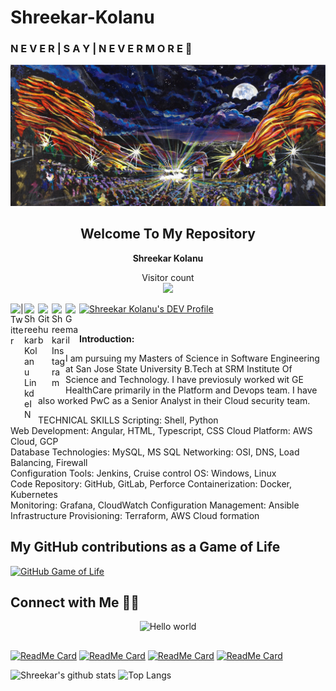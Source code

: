 # Shreekar-Kolanu
### N E V E R | S A Y | N E V E R M O R E 👋  

<!--


Here are some ideas to get you started:

- 🔭 I’m currently working on ...
- 🌱 I’m currently learning ...

- 🤔 I’m looking for help with ...
- 💬 Ask me about ...
- 📫 How to reach me: ...
-  Pronouns: ...
- ⚡ Fun fact: ...
https://github.com/Skillz619/Shreekar-Portfolio/blob/master/public/img/SAVE_20200729_210248.jpg
-->
<p align="center">

 
 <img src="https://github.com/Skillz619/Skillz619/blob/master/RedRocks-Shreek.jpeg" alt="Hello world">

 
 <h2 align="center">Welcome To My Repository</h2>
 <p align="center"><b>Shreekar Kolanu</b> </p>
</p>





<p align="center"> 
  Visitor count<br>
  <img src="https://profile-counter.glitch.me/Skillz619/count.svg" />
</p>



<a href="https://twitter.com/ShreekarKolanu">
<img align="left" alt=" | Twitter" width="22px" src="https://img.icons8.com/color/48/000000/twitter-squared.png"/>
</a>
<a href="https://www.linkedin.com/in/shreekar-kolanu/">
<img align="left" alt="Shreekar Kolanu  LinkdeIN" width="22px" src="https://img.icons8.com/color/48/000000/linkedin.png"/>
</a>
<a href="https://github.com/Skillz619">
<img align="left" alt="Github " width="22px" src="https://img.icons8.com/nolan/64/github.png"/>
</a>
<a href="https://www.instagram.com/inv0ker_619/">
<img align="left" alt="Shreekar Instagram" width="22px" src="https://img.icons8.com/fluency/48/000000/instagram-new.png"/>
</a>
<a href="mailto:shreekarkolanu@gmail.com?Subject=Hello%20world!">
<img align="left" alt="Gmail" width="22px" src="https://img.icons8.com/color/48/000000/gmail-new.png"/>
</a>
 <a href="https://dev.to/skillz619">
  <img src="https://d2fltix0v2e0sb.cloudfront.net/dev-badge.svg" alt="Shreekar Kolanu's DEV Profile" width="22px">
</a>


<br >
<br />

**Introduction:**

I am pursuing my Masters of Science in Software Engineering at San Jose State University B.Tech at SRM Institute Of Science and Technology. I have previosuly worked wit GE HealthCare primarily in the Platform and Devops team. I have also worked PwC as a Senior Analyst in their Cloud security team.

TECHNICAL SKILLS
Scripting: Shell, Python					
Web Development: Angular, HTML, Typescript, CSS
Cloud Platform: AWS Cloud, GCP				
Database Technologies:  MySQL, MS SQL
Networking: OSI, DNS, Load Balancing, Firewall		
Configuration Tools: Jenkins, Cruise control
OS: Windows, Linux					
Code Repository: GitHub, GitLab, Perforce
Containerization: Docker, Kubernetes			
Monitoring: Grafana, CloudWatch
Configuration Management: Ansible			
Infrastructure Provisioning:  Terraform, AWS Cloud formation



## My GitHub contributions as a Game of Life
[![GitHub Game of Life](https://github4life.herokuapp.com/Skillz619.gif)](https://github4life.herokuapp.com/Skillz619)



## Connect with Me 🤝🏻




<p align="center">

 
 <img src="https://thumbs.gfycat.com/ImaginativeMintyLabradorretriever-size_restricted.gif" alt="Hello world">






<p align="center">
 
 <h2>     </h2>

</p>

[![ReadMe Card](https://github-readme-stats.vercel.app/api/pin/?username=Skillz619&repo=AWS-Jenkins-Sonarqube-Docker&theme=tokyonight)]([https://github.com/Skillz619/IBM-Call-for-Code-Challenge-shreekar-kolanu](https://github.com/Skillz619/AWS-Jenkins-Sonarqube-Docker))
[![ReadMe Card](https://github-readme-stats.vercel.app/api/pin/?username=Skillz619&repo=Manage-compliance-on-AWS-cloud-using-Python-AWS-Lambda-&theme=tokyonight)]([https://github.com/Skillz619/IBM-Call-for-Code-Challenge-shreekar-kolanu]([https://github.com/Skillz619/AWS-Jenkins-Sonarqube-Docker](https://github.com/Skillz619/Manage-compliance-on-AWS-cloud-using-Python-AWS-Lambda-)))
[![ReadMe Card](https://github-readme-stats.vercel.app/api/pin/?username=Skillz619&repo=Shreekar-Kolanu-IBMHACKCHALLENGE2020-Impact-on-Covid-19-on-Food-Security&theme=tokyonight)](https://github.com/Skillz619/IBM-Call-for-Code-Challenge-shreekar-kolanu)
[![ReadMe Card](https://github-readme-stats.vercel.app/api/pin/?username=Skillz619&repo=IBM-Watson-AI-Project&theme=tokyonight)](https://github.com/Skillz619/IBM-Watson-AI-Project)




![Shreekar's github stats](https://github-readme-stats.vercel.app/api?username=Skillz619&show_icons=true&theme=tokyonight)
![Top Langs](https://github-readme-stats.vercel.app/api/top-langs/?username=Skillz619&theme=tokyonight)
